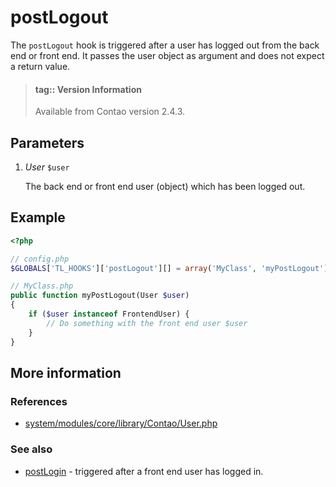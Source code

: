 # postLogout

The `postLogout` hook is triggered after a user has logged out from the back end 
or front end. It passes the user object as argument and does not expect a return value.

> #### tag:: Version Information 
> Available from Contao version 2.4.3.


## Parameters

1. *User* `$user`

    The back end or front end user (object) which has been logged out.


## Example

```php
<?php

// config.php
$GLOBALS['TL_HOOKS']['postLogout'][] = array('MyClass', 'myPostLogout');

// MyClass.php
public function myPostLogout(User $user)
{
    if ($user instanceof FrontendUser) {
        // Do something with the front end user $user   
    }
}
```

## More information


### References

- [system/modules/core/library/Contao/User.php](https://github.com/contao/core/blob/3.5.0/system/modules/core/library/Contao/User.php#L637-L644)


### See also

- [postLogin](postLogin.md) - triggered after a front end user has logged in.
